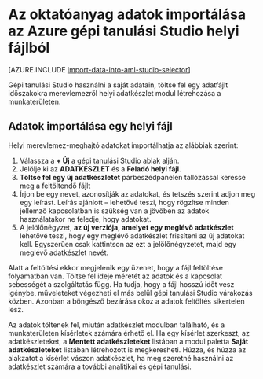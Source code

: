 <properties
    pageTitle="Adatok importálása az gépi tanulási Studio helyi fájlból |} Microsoft Azure"
    description="Hogyan lehet az oktatóanyag adatok Azure gépi tanulási Studio importálása egy helyi fájl."
    keywords="Importálás adatok, adatformátum, adattípusok, adatforrásokhoz, oktatóanyag adatok"
    services="machine-learning"
    documentationCenter=""
    authors="garyericson"
    manager="jhubbard"
    editor="cgronlun"/>

<tags
    ms.service="machine-learning"
    ms.workload="data-services"
    ms.tgt_pltfrm="na"
    ms.devlang="na"
    ms.topic="article"
    ms.date="09/16/2016"
    ms.author="garye;bradsev" />


# <a name="import-your-training-data-into-azure-machine-learning-studio-from-a-local-file"></a>Az oktatóanyag adatok importálása az Azure gépi tanulási Studio helyi fájlból

[AZURE.INCLUDE [import-data-into-aml-studio-selector](../../includes/machine-learning-import-data-into-aml-studio.md)]


Gépi tanulási Studio használni a saját adatain, töltse fel egy adatfájlt időszakokra merevlemezről helyi adatkészlet modul létrehozása a munkaterületen. 


## <a name="import-data-from-a-local-file"></a>Adatok importálása egy helyi fájl

Helyi merevlemez-meghajtó adatokat importálhatja az alábbiak szerint:

1. Válassza a **+ Új** a gépi tanulási Studio ablak alján.
2. Jelölje ki az **ADATKÉSZLET** és a **Feladó helyi fájl**.
3. **Töltse fel egy új adatkészletet** párbeszédpanelen tallózással keresse meg a feltöltendő fájlt
4. Írjon be egy nevet, azonosítják az adatokat, és tetszés szerint adjon meg egy leírást. Leírás ajánlott – lehetővé teszi, hogy rögzítse minden jellemző kapcsolatban is szükség van a jövőben az adatok használatakor ne feledje, hogy adatokat.
5. A jelölőnégyzet, **az új verziója, amelyet egy meglévő adatkészlet** lehetővé teszi, hogy egy meglévő adatkészlet frissíteni az új adatokat kell. Egyszerűen csak kattintson az ezt a jelölőnégyzetet, majd egy meglévő adatkészlet nevét.

Alatt a feltöltési ekkor megjelenik egy üzenet, hogy a fájl feltöltése folyamatban van. Töltse fel ideje méretét az adatok és a kapcsolat sebességét a szolgáltatás függ.
Ha tudja, hogy a fájl hosszú időt vesz igénybe, műveleteket végezheti el más belül gépi tanulási Studio várakozás közben. Azonban a böngésző bezárása okoz a adatok feltöltés sikertelen lesz.

Az adatok töltenek fel, miután adatkészlet modulban található, és a munkaterületen kísérletek számára érhető el.
Ha egy kísérlet szerkeszt, az adatkészleteket, a **Mentett adatkészleteket** listában a modul paletta **Saját adatkészleteket** listában létrehozott is megkeresheti. Húzza, és húzza az alakzatot a kísérlet vászon adatkészlet, ha meg szeretné használni az adatkészlet számára a további analitikai és gépi tanulási.




